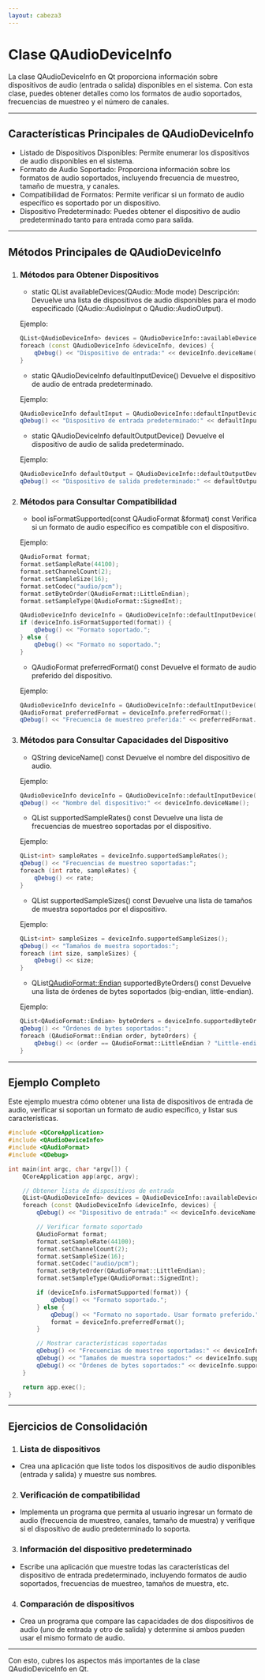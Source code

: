 ```yaml
---
layout: cabeza3
---
```


# Clase QAudioDeviceInfo

La clase QAudioDeviceInfo en Qt proporciona información sobre dispositivos de audio (entrada o salida) disponibles en el sistema. Con esta clase, puedes obtener detalles como los formatos de audio soportados, frecuencias de muestreo y el número de canales.

***

## Características Principales de QAudioDeviceInfo

- Listado de Dispositivos Disponibles: Permite enumerar los dispositivos de audio disponibles en el sistema.
- Formato de Audio Soportado: Proporciona información sobre los formatos de audio soportados, incluyendo frecuencia de muestreo, tamaño de muestra, y canales.
- Compatibilidad de Formatos: Permite verificar si un formato de audio específico es soportado por un dispositivo.
- Dispositivo Predeterminado: Puedes obtener el dispositivo de audio predeterminado tanto para entrada como para salida.

***

## Métodos Principales de QAudioDeviceInfo
1. ### Métodos para Obtener Dispositivos
    - static QList<QAudioDeviceInfo> availableDevices(QAudio::Mode mode)
    Descripción: Devuelve una lista de dispositivos de audio disponibles para el modo especificado (QAudio::AudioInput o QAudio::AudioOutput).

    Ejemplo:

    ```cpp
    QList<QAudioDeviceInfo> devices = QAudioDeviceInfo::availableDevices(QAudio::AudioInput);
    foreach (const QAudioDeviceInfo &deviceInfo, devices) {
        qDebug() << "Dispositivo de entrada:" << deviceInfo.deviceName();
    }
    ```

    - static QAudioDeviceInfo defaultInputDevice()
    Devuelve el dispositivo de audio de entrada predeterminado.

    Ejemplo:
    ```cpp
    QAudioDeviceInfo defaultInput = QAudioDeviceInfo::defaultInputDevice();
    qDebug() << "Dispositivo de entrada predeterminado:" << defaultInput.deviceName();
    ```

    - static QAudioDeviceInfo defaultOutputDevice()
    Devuelve el dispositivo de audio de salida predeterminado.
    
    Ejemplo:
    ```cpp
    QAudioDeviceInfo defaultOutput = QAudioDeviceInfo::defaultOutputDevice();
    qDebug() << "Dispositivo de salida predeterminado:" << defaultOutput.deviceName();
    ```

2. ### Métodos para Consultar Compatibilidad
    - bool isFormatSupported(const QAudioFormat &format) const
    Verifica si un formato de audio específico es compatible con el dispositivo.

    Ejemplo:
    ```cpp
    QAudioFormat format;
    format.setSampleRate(44100);
    format.setChannelCount(2);
    format.setSampleSize(16);
    format.setCodec("audio/pcm");
    format.setByteOrder(QAudioFormat::LittleEndian);
    format.setSampleType(QAudioFormat::SignedInt);

    QAudioDeviceInfo deviceInfo = QAudioDeviceInfo::defaultInputDevice();
    if (deviceInfo.isFormatSupported(format)) {
        qDebug() << "Formato soportado.";
    } else {
        qDebug() << "Formato no soportado.";
    }
    ```

    - QAudioFormat preferredFormat() const
    Devuelve el formato de audio preferido del dispositivo.

    Ejemplo:
    ```cpp
    QAudioDeviceInfo deviceInfo = QAudioDeviceInfo::defaultInputDevice();
    QAudioFormat preferredFormat = deviceInfo.preferredFormat();
    qDebug() << "Frecuencia de muestreo preferida:" << preferredFormat.sampleRate();
    ```

3. ### Métodos para Consultar Capacidades del Dispositivo
    - QString deviceName() const
    Devuelve el nombre del dispositivo de audio.

    Ejemplo:
    ```cpp
    QAudioDeviceInfo deviceInfo = QAudioDeviceInfo::defaultInputDevice();
    qDebug() << "Nombre del dispositivo:" << deviceInfo.deviceName();
    ```

    - QList<int> supportedSampleRates() const
    Devuelve una lista de frecuencias de muestreo soportadas por el dispositivo.

    Ejemplo:
    ```cpp
    QList<int> sampleRates = deviceInfo.supportedSampleRates();
    qDebug() << "Frecuencias de muestreo soportadas:";
    foreach (int rate, sampleRates) {
        qDebug() << rate;
    }
    ```

    - QList<int> supportedSampleSizes() const
    Devuelve una lista de tamaños de muestra soportados por el dispositivo.

    Ejemplo:
    ```cpp
    QList<int> sampleSizes = deviceInfo.supportedSampleSizes();
    qDebug() << "Tamaños de muestra soportados:";
    foreach (int size, sampleSizes) {
        qDebug() << size;
    }
    ```

    - QList<QAudioFormat::Endian> supportedByteOrders() const
    Devuelve una lista de órdenes de bytes soportados (big-endian, little-endian).

    Ejemplo:
    ```cpp
    QList<QAudioFormat::Endian> byteOrders = deviceInfo.supportedByteOrders();
    qDebug() << "Órdenes de bytes soportados:";
    foreach (QAudioFormat::Endian order, byteOrders) {
        qDebug() << (order == QAudioFormat::LittleEndian ? "Little-endian" : "Big-endian");
    }
    ```

***

## Ejemplo Completo
Este ejemplo muestra cómo obtener una lista de dispositivos de entrada de audio, verificar si soportan un formato de audio específico, y listar sus características.

```cpp
#include <QCoreApplication>
#include <QAudioDeviceInfo>
#include <QAudioFormat>
#include <QDebug>

int main(int argc, char *argv[]) {
    QCoreApplication app(argc, argv);

    // Obtener lista de dispositivos de entrada
    QList<QAudioDeviceInfo> devices = QAudioDeviceInfo::availableDevices(QAudio::AudioInput);
    foreach (const QAudioDeviceInfo &deviceInfo, devices) {
        qDebug() << "Dispositivo de entrada:" << deviceInfo.deviceName();

        // Verificar formato soportado
        QAudioFormat format;
        format.setSampleRate(44100);
        format.setChannelCount(2);
        format.setSampleSize(16);
        format.setCodec("audio/pcm");
        format.setByteOrder(QAudioFormat::LittleEndian);
        format.setSampleType(QAudioFormat::SignedInt);

        if (deviceInfo.isFormatSupported(format)) {
            qDebug() << "Formato soportado.";
        } else {
            qDebug() << "Formato no soportado. Usar formato preferido.";
            format = deviceInfo.preferredFormat();
        }

        // Mostrar características soportadas
        qDebug() << "Frecuencias de muestreo soportadas:" << deviceInfo.supportedSampleRates();
        qDebug() << "Tamaños de muestra soportados:" << deviceInfo.supportedSampleSizes();
        qDebug() << "Órdenes de bytes soportados:" << deviceInfo.supportedByteOrders();
    }

    return app.exec();
}
```

***

## Ejercicios de Consolidación
1.	### Lista de dispositivos
- Crea una aplicación que liste todos los dispositivos de audio disponibles (entrada y salida) y muestre sus nombres.
2.	### Verificación de compatibilidad
- Implementa un programa que permita al usuario ingresar un formato de audio (frecuencia de muestreo, canales, tamaño de muestra) y verifique si el dispositivo de audio predeterminado lo soporta.
3.	###  Información del dispositivo predeterminado
- Escribe una aplicación que muestre todas las características del dispositivo de entrada predeterminado, incluyendo formatos de audio soportados, frecuencias de muestreo, tamaños de muestra, etc.
4.	### Comparación de dispositivos
- Crea un programa que compare las capacidades de dos dispositivos de audio (uno de entrada y otro de salida) y determine si ambos pueden usar el mismo formato de audio.

***

Con esto, cubres los aspectos más importantes de la clase QAudioDeviceInfo en Qt.

